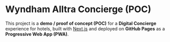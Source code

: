 # Wyndham Alltra Concierge (POC)

This project is a **demo / proof of concept (POC)** for a **Digital Concierge** experience for hotels, built with [Next.js](https://nextjs.org/) and deployed on **GitHub Pages** as a **Progressive Web App (PWA)**.
